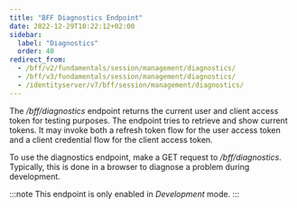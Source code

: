 ```yaml
---
title: "BFF Diagnostics Endpoint"
date: 2022-12-29T10:22:12+02:00
sidebar:
  label: "Diagnostics"
  order: 40
redirect_from:
  - /bff/v2/fundamentals/session/management/diagnostics/
  - /bff/v3/fundamentals/session/management/diagnostics/
  - /identityserver/v7/bff/session/management/diagnostics/
---
```


The */bff/diagnostics* endpoint returns the current user and client access token for testing purposes. The endpoint tries to retrieve and show current tokens. It may invoke both a refresh token flow for the user access token and a client credential flow for the client access token.

To use the diagnostics endpoint, make a GET request to */bff/diagnostics*. Typically, this is done in a browser to diagnose a problem during development.

:::note
This endpoint is only enabled in *Development* mode.
:::
